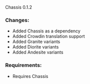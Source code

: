 Chassis 0.1.2

### Changes:
- Added Chassis as a dependency  
- Added Crowdin translation support  
- Added Granite variants  
- Added Diorite variants  
- Added Andesite variants 

### Requirements:
- Requires Chassis